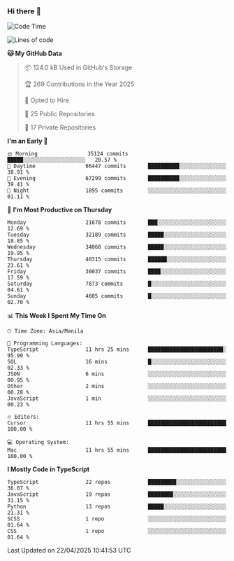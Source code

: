 ### Hi there 👋

<!--START_SECTION:waka-->
![Code Time](http://img.shields.io/badge/Code%20Time-1%2C642%20hrs%2014%20mins-blue)

![Lines of code](https://img.shields.io/badge/From%20Hello%20World%20I%27ve%20Written-64.8%20million%20lines%20of%20code-blue)

**🐱 My GitHub Data** 

> 📦 124.0 kB Used in GitHub's Storage 
 > 
> 🏆 269 Contributions in the Year 2025
 > 
> 💼 Opted to Hire
 > 
> 📜 25 Public Repositories 
 > 
> 🔑 17 Private Repositories 
 > 
**I'm an Early 🐤** 

```text
🌞 Morning                35124 commits       █████░░░░░░░░░░░░░░░░░░░░   20.57 % 
🌆 Daytime                66447 commits       ██████████░░░░░░░░░░░░░░░   38.91 % 
🌃 Evening                67299 commits       ██████████░░░░░░░░░░░░░░░   39.41 % 
🌙 Night                  1895 commits        ░░░░░░░░░░░░░░░░░░░░░░░░░   01.11 % 
```
📅 **I'm Most Productive on Thursday** 

```text
Monday                   21678 commits       ███░░░░░░░░░░░░░░░░░░░░░░   12.69 % 
Tuesday                  32189 commits       █████░░░░░░░░░░░░░░░░░░░░   18.85 % 
Wednesday                34068 commits       █████░░░░░░░░░░░░░░░░░░░░   19.95 % 
Thursday                 40315 commits       ██████░░░░░░░░░░░░░░░░░░░   23.61 % 
Friday                   30037 commits       ████░░░░░░░░░░░░░░░░░░░░░   17.59 % 
Saturday                 7873 commits        █░░░░░░░░░░░░░░░░░░░░░░░░   04.61 % 
Sunday                   4605 commits        █░░░░░░░░░░░░░░░░░░░░░░░░   02.70 % 
```


📊 **This Week I Spent My Time On** 

```text
🕑︎ Time Zone: Asia/Manila

💬 Programming Languages: 
TypeScript               11 hrs 25 mins      ████████████████████████░   95.90 % 
SQL                      16 mins             █░░░░░░░░░░░░░░░░░░░░░░░░   02.33 % 
JSON                     6 mins              ░░░░░░░░░░░░░░░░░░░░░░░░░   00.95 % 
Other                    2 mins              ░░░░░░░░░░░░░░░░░░░░░░░░░   00.28 % 
JavaScript               1 min               ░░░░░░░░░░░░░░░░░░░░░░░░░   00.23 % 

🔥 Editors: 
Cursor                   11 hrs 55 mins      █████████████████████████   100.00 % 

💻 Operating System: 
Mac                      11 hrs 55 mins      █████████████████████████   100.00 % 
```

**I Mostly Code in TypeScript** 

```text
TypeScript               22 repos            █████████░░░░░░░░░░░░░░░░   36.07 % 
JavaScript               19 repos            ████████░░░░░░░░░░░░░░░░░   31.15 % 
Python                   13 repos            █████░░░░░░░░░░░░░░░░░░░░   21.31 % 
SCSS                     1 repo              ░░░░░░░░░░░░░░░░░░░░░░░░░   01.64 % 
CSS                      1 repo              ░░░░░░░░░░░░░░░░░░░░░░░░░   01.64 % 
```




 Last Updated on 22/04/2025 10:41:53 UTC
<!--END_SECTION:waka-->
